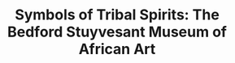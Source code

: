 ---
layout: repo
title: "Symbols of Tribal Spirits: The Bedford Stuyvesant Museum of African Art"
id: 21969
permalink: repos/21969/
---